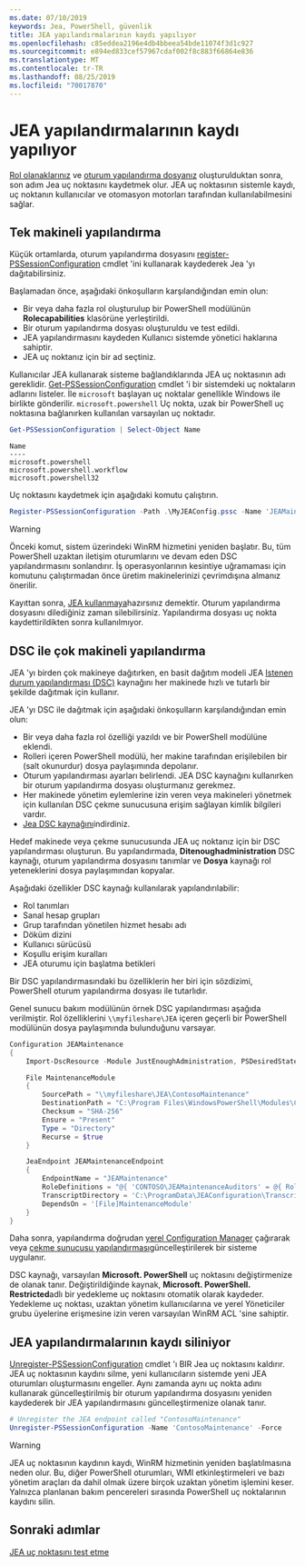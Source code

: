 ```yaml
---
ms.date: 07/10/2019
keywords: Jea, PowerShell, güvenlik
title: JEA yapılandırmalarının kaydı yapılıyor
ms.openlocfilehash: c85eddea2196e4db4bbeea54bde11074f3d1c927
ms.sourcegitcommit: e894ed833cef57967cdaf002f8c883f66864e836
ms.translationtype: MT
ms.contentlocale: tr-TR
ms.lasthandoff: 08/25/2019
ms.locfileid: "70017870"
---
```

# <a name="registering-jea-configurations"></a>JEA yapılandırmalarının kaydı yapılıyor

[Rol olanaklarınız](role-capabilities.md) ve [oturum yapılandırma dosyanız](session-configurations.md) oluşturulduktan sonra, son adım Jea uç noktasını kaydetmek olur. JEA uç noktasının sistemle kaydı, uç noktanın kullanıcılar ve otomasyon motorları tarafından kullanılabilmesini sağlar.

## <a name="single-machine-configuration"></a>Tek makineli yapılandırma

Küçük ortamlarda, oturum yapılandırma dosyasını [register-PSSessionConfiguration](/powershell/module/microsoft.powershell.core/register-pssessionconfiguration) cmdlet 'ini kullanarak kaydederek Jea 'yı dağıtabilirsiniz.

Başlamadan önce, aşağıdaki önkoşulların karşılandığından emin olun:

- Bir veya daha fazla rol oluşturulup bir PowerShell modülünün **Rolecapabilities** klasörüne yerleştirildi.
- Bir oturum yapılandırma dosyası oluşturuldu ve test edildi.
- JEA yapılandırmasını kaydeden Kullanıcı sistemde yönetici haklarına sahiptir.
- JEA uç noktanız için bir ad seçtiniz.

Kullanıcılar JEA kullanarak sisteme bağlandıklarında JEA uç noktasının adı gereklidir. [Get-PSSessionConfiguration](/powershell/module/microsoft.powershell.core/get-pssessionconfiguration) cmdlet 'i bir sistemdeki uç noktaların adlarını listeler. İle `microsoft` başlayan uç noktalar genellikle Windows ile birlikte gönderilir. `microsoft.powershell` Uç nokta, uzak bir PowerShell uç noktasına bağlanırken kullanılan varsayılan uç noktadır.

```powershell
Get-PSSessionConfiguration | Select-Object Name
```

```Output
Name
----
microsoft.powershell
microsoft.powershell.workflow
microsoft.powershell32
```

Uç noktasını kaydetmek için aşağıdaki komutu çalıştırın.

```powershell
Register-PSSessionConfiguration -Path .\MyJEAConfig.pssc -Name 'JEAMaintenance' -Force
```

> [!WARNING]
> Önceki komut, sistem üzerindeki WinRM hizmetini yeniden başlatır. Bu, tüm PowerShell uzaktan iletişim oturumlarını ve devam eden DSC yapılandırmasını sonlandırır. İş operasyonlarının kesintiye uğramaması için komutunu çalıştırmadan önce üretim makinelerinizi çevrimdışına almanız önerilir.

Kayıttan sonra, [JEA kullanmaya](using-jea.md)hazırsınız demektir. Oturum yapılandırma dosyasını dilediğiniz zaman silebilirsiniz. Yapılandırma dosyası uç nokta kaydettirildikten sonra kullanılmıyor.

## <a name="multi-machine-configuration-with-dsc"></a>DSC ile çok makineli yapılandırma

JEA 'yı birden çok makineye dağıtırken, en basit dağıtım modeli JEA [Istenen durum yapılandırması (DSC)](/powershell/dsc/overview) kaynağını her makinede hızlı ve tutarlı bir şekilde dağıtmak için kullanır.

JEA 'yı DSC ile dağıtmak için aşağıdaki önkoşulların karşılandığından emin olun:

- Bir veya daha fazla rol özelliği yazıldı ve bir PowerShell modülüne eklendi.
- Rolleri içeren PowerShell modülü, her makine tarafından erişilebilen bir (salt okunurdur) dosya paylaşımında depolanır.
- Oturum yapılandırması ayarları belirlendi. JEA DSC kaynağını kullanırken bir oturum yapılandırma dosyası oluşturmanız gerekmez.
- Her makinede yönetim eylemlerine izin veren veya makineleri yönetmek için kullanılan DSC çekme sunucusuna erişim sağlayan kimlik bilgileri vardır.
- [Jea DSC kaynağını](https://github.com/PowerShell/JEA/tree/master/DSC%20Resource)indirdiniz.

Hedef makinede veya çekme sunucusunda JEA uç noktanız için bir DSC yapılandırması oluşturun. Bu yapılandırmada, **Ditenoughadministration** DSC kaynağı, oturum yapılandırma dosyasını tanımlar ve **Dosya** kaynağı rol yeteneklerini dosya paylaşımından kopyalar.

Aşağıdaki özellikler DSC kaynağı kullanılarak yapılandırılabilir:

- Rol tanımları
- Sanal hesap grupları
- Grup tarafından yönetilen hizmet hesabı adı
- Döküm dizini
- Kullanıcı sürücüsü
- Koşullu erişim kuralları
- JEA oturumu için başlatma betikleri

Bir DSC yapılandırmasındaki bu özelliklerin her biri için sözdizimi, PowerShell oturum yapılandırma dosyası ile tutarlıdır.

Genel sunucu bakım modülünün örnek DSC yapılandırması aşağıda verilmiştir. Rol özelliklerini `\\myfileshare\JEA` içeren geçerli bir PowerShell modülünün dosya paylaşımında bulunduğunu varsayar.

```powershell
Configuration JEAMaintenance
{
    Import-DscResource -Module JustEnoughAdministration, PSDesiredStateConfiguration

    File MaintenanceModule
    {
        SourcePath = "\\myfileshare\JEA\ContosoMaintenance"
        DestinationPath = "C:\Program Files\WindowsPowerShell\Modules\ContosoMaintenance"
        Checksum = "SHA-256"
        Ensure = "Present"
        Type = "Directory"
        Recurse = $true
    }

    JeaEndpoint JEAMaintenanceEndpoint
    {
        EndpointName = "JEAMaintenance"
        RoleDefinitions = "@{ 'CONTOSO\JEAMaintenanceAuditors' = @{ RoleCapabilities = 'GeneralServerMaintenance-Audit' }; 'CONTOSO\JEAMaintenanceAdmins' = @{ RoleCapabilities = 'GeneralServerMaintenance-Audit', 'GeneralServerMaintenance-Admin' } }"
        TranscriptDirectory = 'C:\ProgramData\JEAConfiguration\Transcripts'
        DependsOn = '[File]MaintenanceModule'
    }
}
```

Daha sonra, yapılandırma doğrudan [yerel Configuration Manager](/powershell/dsc/managing-nodes/metaConfig) çağırarak veya [çekme sunucusu yapılandırması](/powershell/dsc/pull-server/pullServer)güncelleştirilerek bir sisteme uygulanır.

DSC kaynağı, varsayılan **Microsoft. PowerShell** uç noktasını değiştirmenize de olanak tanır. Değiştirildiğinde kaynak, **Microsoft. PowerShell. Restricted**adlı bir yedekleme uç noktasını otomatik olarak kaydeder. Yedekleme uç noktası, uzaktan yönetim kullanıcılarına ve yerel Yöneticiler grubu üyelerine erişmesine izin veren varsayılan WinRM ACL 'sine sahiptir.

## <a name="unregistering-jea-configurations"></a>JEA yapılandırmalarının kaydı siliniyor

[Unregister-PSSessionConfiguration](/powershell/module/microsoft.powershell.core/Unregister-PSSessionConfiguration) cmdlet 'ı BIR Jea uç noktasını kaldırır. JEA uç noktasının kaydını silme, yeni kullanıcıların sistemde yeni JEA oturumları oluşturmasını engeller. Aynı zamanda aynı uç nokta adını kullanarak güncelleştirilmiş bir oturum yapılandırma dosyasını yeniden kaydederek bir JEA yapılandırmasını güncelleştirmenize olanak tanır.

```powershell
# Unregister the JEA endpoint called "ContosoMaintenance"
Unregister-PSSessionConfiguration -Name 'ContosoMaintenance' -Force
```

> [!WARNING]
> JEA uç noktasının kaydının kaydı, WinRM hizmetinin yeniden başlatılmasına neden olur. Bu, diğer PowerShell oturumları, WMI etkinleştirmeleri ve bazı yönetim araçları da dahil olmak üzere birçok uzaktan yönetim işlemini keser. Yalnızca planlanan bakım pencereleri sırasında PowerShell uç noktalarının kaydını silin.

## <a name="next-steps"></a>Sonraki adımlar

[JEA uç noktasını test etme](using-jea.md)
